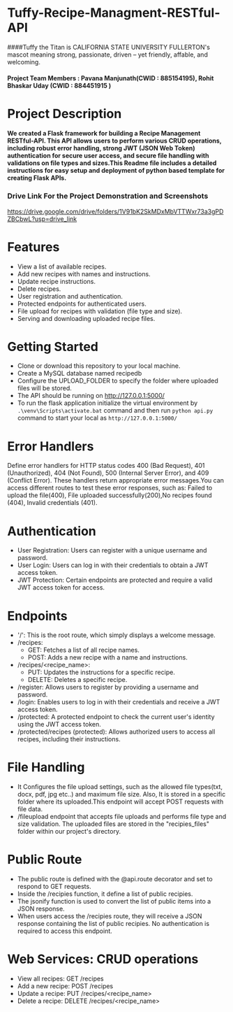 # Tuffy-Recipe-Managment-RESTful-API
####Tuffy the Titan is CALIFORNIA STATE UNIVERSITY FULLERTON's mascot meaning strong, passionate, driven – yet friendly, affable, and welcoming.
#### Project Team Members : Pavana Manjunath(CWID : 885154195), Rohit Bhaskar Uday (CWID : 884451915 )
# Project Description
####  We  created a Flask framework for building a Recipe Management RESTful-API. This API allows users to perform various CRUD operations, including robust error handling, strong JWT (JSON Web Token) authentication for secure user access, and secure file handling with validations on file types and sizes.This Readme file includes a detailed instructions for easy setup and deployment of python based template for creating Flask APIs.       
### Drive Link For the Project Demonstration and Screenshots
https://drive.google.com/drive/folders/1V91bK2SkMDxMbVTTWxr73a3gPDZBCbwL?usp=drive_link
# Features
- View a list of available recipes.
- Add new recipes with names and instructions.
- Update recipe instructions.
- Delete recipes.
- User registration and authentication.
- Protected endpoints for authenticated users.
- File upload for recipes with validation (file type and size).
- Serving and downloading uploaded recipe files.
# Getting Started
- Clone or download this repository to your local machine.
- Create a MySQL database named recipedb 
- Configure the UPLOAD_FOLDER to specify the folder where uploaded files will be stored.
- The API should be running on http://127.0.0.1:5000/
- To run the flask application initialize the virtual environment by `.\venv\Scripts\activate.bat` command and then run `python api.py` command to start your local as `http://127.0.0.1:5000/`
# Error Handlers
 Define error handlers for HTTP status codes 400 (Bad Request), 401 (Unauthorized), 404 (Not Found), 500 (Internal Server Error), and 409 (Conflict Error). These handlers return appropriate error messages.You can access different routes to test these error responses, such as: Failed to upload the file(400), File uploaded successfully(200),No recipes found (404), Invalid credentials (401).
# Authentication
- User Registration: Users can register with a unique username and password.
- User Login: Users can log in with their credentials to obtain a JWT access token.
- JWT Protection: Certain endpoints are protected and require a valid JWT access token for access.
# Endpoints
- '/': This is the root route, which simply displays a welcome message.
- /recipes:
     - GET: Fetches a list of all recipe names.
     - POST: Adds a new recipe with a name and instructions.
- /recipes/<recipe_name>:
    - PUT: Updates the instructions for a specific recipe.
  -  DELETE: Deletes a specific recipe.
- /register: Allows users to register by providing a username and password.
- /login: Enables users to log in with their credentials and receive a JWT access token.
- /protected: A protected endpoint to check the current user's identity using the JWT access token.
- /protected/recipes (protected): Allows authorized users to access all recipes, including their instructions.
# File Handling
- It Configures the file upload settings, such as the allowed file types(txt, docx, pdf, jpg etc..) and maximum file size. Also, It is stored in a specific folder where its uploaded.This endpoint will accept POST requests with file data.
- /fileupload endpoint that accepts file uploads and performs file type and size validation. The uploaded files are stored in the "recipies_files" folder within our project's directory. 
# Public Route
- The public route is defined with the @api.route decorator and set to respond to GET requests.
- Inside the /recipies function, it define a list of public recipies. 
- The jsonify function is used to convert the list of public items into a JSON response.
- When users access the /recipies route, they will receive a JSON response containing the list of public recipies. No authentication is required to access this endpoint.
# Web Services: CRUD operations
- View all recipes: GET /recipes
- Add a new recipe: POST /recipes
- Update a recipe: PUT /recipes/<recipe_name>
- Delete a recipe: DELETE /recipes/<recipe_name>






